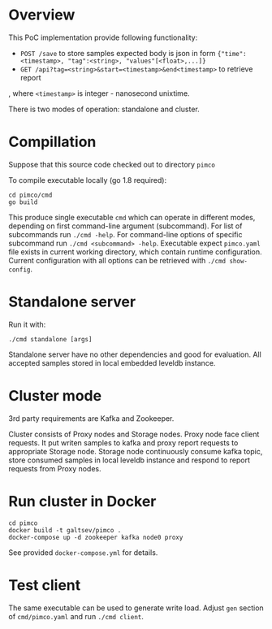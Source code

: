 # Overview

This PoC implementation provide following functionality:

- `POST /save` to store samples
    expected body is json in form `{"time":<timestamp>, "tag":<string>, "values"[<float>,...]}`
- `GET /api?tag=<string>&start=<timestamp>&end<timestamp>` to retrieve report

, where `<timestamp>` is integer - nanosecond unixtime.

There is two modes of operation: standalone and cluster.

# Compillation

Suppose that this source code checked out to directory `pimco`

To compile executable locally (go 1.8 required):

    cd pimco/cmd
    go build

This produce single executable `cmd` which can operate in different modes, depending on first command-line argument (subcommand).
For list of subcommands run `./cmd -help`. For command-line options of specific subcommand run `./cmd <subcommand> -help`.
Executable expect `pimco.yaml` file exists in current working directory, which contain runtime configuration. Current configuration
with all options can be retrieved with `./cmd show-config`.

# Standalone server

Run it with:

    ./cmd standalone [args]

Standalone server have no other dependencies and good for evaluation. All accepted samples
stored in local embedded leveldb instance.

# Cluster mode

3rd party requirements are Kafka and Zookeeper.

Cluster consists of Proxy nodes and Storage nodes.
Proxy node face client requests. It put writen samples to kafka and proxy report requests to appropriate Storage node.
Storage node continuously consume kafka topic, store consumed samples in local leveldb instance and respond to
report requests from Proxy nodes.

# Run cluster in Docker

    cd pimco
    docker build -t galtsev/pimco .
    docker-compose up -d zookeeper kafka node0 proxy

See provided `docker-compose.yml` for details.

# Test client

The same executable can be used to generate write load. Adjust `gen` section of `cmd/pimco.yaml` and run `./cmd client`.